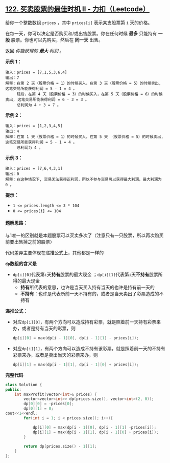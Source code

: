 ## [122. 买卖股票的最佳时机 II - 力扣（Leetcode）](https://leetcode.cn/problems/best-time-to-buy-and-sell-stock-ii/description/)

给你一个整数数组 `prices` ，其中 `prices[i]` 表示某支股票第 `i` 天的价格。

在每一天，你可以决定是否购买和/或出售股票。你在任何时候 **最多** 只能持有 **一股** 股票。你也可以先购买，然后在 **同一天** 出售。

返回 *你能获得的 **最大** 利润* 。

**示例 1：**

```
输入：prices = [7,1,5,3,6,4]
输出：7
解释：在第 2 天（股票价格 = 1）的时候买入，在第 3 天（股票价格 = 5）的时候卖出, 这笔交易所能获得利润 = 5 - 1 = 4 。
     随后，在第 4 天（股票价格 = 3）的时候买入，在第 5 天（股票价格 = 6）的时候卖出, 这笔交易所能获得利润 = 6 - 3 = 3 。
     总利润为 4 + 3 = 7 。
```

**示例 2：**

```
输入：prices = [1,2,3,4,5]
输出：4
解释：在第 1 天（股票价格 = 1）的时候买入，在第 5 天 （股票价格 = 5）的时候卖出, 这笔交易所能获得利润 = 5 - 1 = 4 。
     总利润为 4 。
```

**示例 3：**

```
输入：prices = [7,6,4,3,1]
输出：0
解释：在这种情况下, 交易无法获得正利润，所以不参与交易可以获得最大利润，最大利润为 0 。
```

**提示：**

- `1 <= prices.length <= 3 * 104`
- `0 <= prices[i] <= 104`

#### **题解思路：**

与1唯一的区别就是本题股票可以买卖多次了（注意只有一只股票，所以再次购买前要出售掉之前的股票）

代码差异主要体现在递推公式上，其他都是一样的

**`dp`数组的含义是**

- `dp[i][0]`代表第`i`天**持有**股票的最大现金 ；`dp[i][1]`代表第`i`天**不持有**股票所得的最大现金
  - **持有**所代表的意思，也许是当天买入持有当天的也许是持有前一天的
  - **不持有**：也许是代表所前一天不持有的，或者是当天卖出了彩票造成的不持有

**递推公式：**

- 对应`dp[i][0]`，有两个方向可以造成持有彩票，就是照着前一天持有彩票来办，或者是持有当天的彩票，则

  ```c++
  dp[i][0] = max(dp[i - 1][0], dp[i - 1][1] - prices[i]);
  ```

- 对应`dp[i][1]`，有两个方向可以造成不持有该彩票，就是照着前一天的不持有彩票来办，或者是卖出当天的彩票来办，则

  ```c++
  dp[i][1] = max(dp[i - 1][1], dp[i - 1][0] + prices[i]);
  ```

**完整代码**

```c++
class Solution {
public:
    int maxProfit(vector<int>& prices) {
        vector<vector<int>> dp(prices.size(), vector<int>(2, 0));
        dp[0][0] = -prices[0];
        dp[0][1] = 0;
cout<<1<<endl;
        for(int i = 1; i < prices.size(); i++){

            dp[i][0] = max(dp[i - 1][0], dp[i - 1][1] -prices[i]);
            dp[i][1] = max(dp[i - 1][1], dp[i - 1][0] + prices[i]);
        }
        
        return dp[prices.size() - 1][1];
    }
};
```

